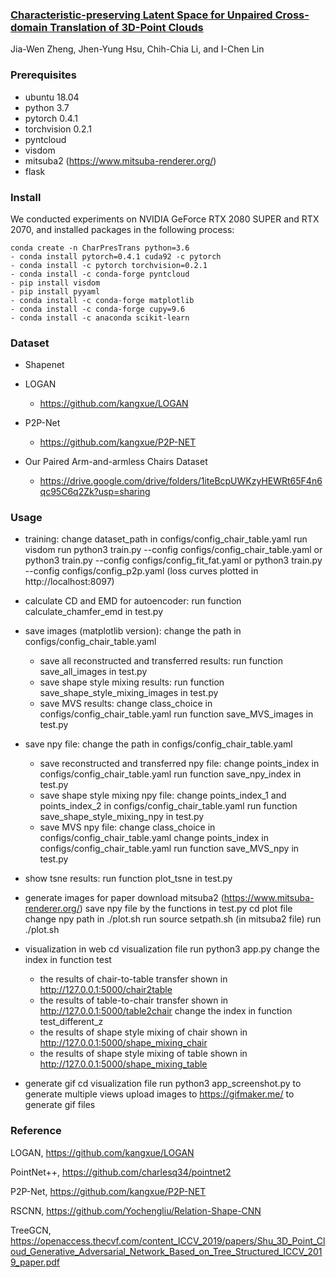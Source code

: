 ### [Characteristic-preserving Latent Space for Unpaired Cross-domain Translation of 3D-Point Clouds](https://ieeexplore.ieee.org/abstract/document/10158055/)

Jia-Wen Zheng, Jhen-Yung Hsu, Chih-Chia Li, and I-Chen Lin

### Prerequisites
- ubuntu 18.04
- python 3.7
- pytorch 0.4.1
- torchvision 0.2.1
- pyntcloud
- visdom
- mitsuba2 (https://www.mitsuba-renderer.org/)
- flask

### 
### Install
We conducted experiments on NVIDIA GeForce RTX 2080 SUPER and RTX 2070, and installed packages in the following process:
```
conda create -n CharPresTrans python=3.6
- conda install pytorch=0.4.1 cuda92 -c pytorch
- conda install -c pytorch torchvision=0.2.1
- conda install -c conda-forge pyntcloud
- pip install visdom
- pip install pyyaml
- conda install -c conda-forge matplotlib
- conda install -c conda-forge cupy=9.6
- conda install -c anaconda scikit-learn
```

### Dataset
- Shapenet
- LOGAN
    - https://github.com/kangxue/LOGAN
- P2P-Net
    - https://github.com/kangxue/P2P-NET

- Our Paired Arm-and-armless Chairs Dataset
    - https://drive.google.com/drive/folders/1iteBcpUWKzyHEWRt65F4n6qc95C6q2Zk?usp=sharing

### Usage
- training:
    change dataset_path in configs/config_chair_table.yaml
    run visdom
    run python3 train.py --config configs/config_chair_table.yaml
    or python3 train.py --config configs/config_fit_fat.yaml
    or python3 train.py --config configs/config_p2p.yaml
    (loss curves plotted in http://localhost:8097)
- calculate CD and EMD for autoencoder:
    run function calculate_chamfer_emd in test.py
- save images (matplotlib version):
  change the path in configs/config_chair_table.yaml
  - save all reconstructed and transferred results:
run function save_all_images in test.py
  - save shape style mixing results:
run function save_shape_style_mixing_images in test.py
  - save MVS results:
change class_choice in configs/config_chair_table.yaml
run function save_MVS_images in test.py

- save npy file:
change the path in configs/config_chair_table.yaml
  - save reconstructed and transferred npy file:
change points_index in configs/config_chair_table.yaml
run function save_npy_index in test.py
  - save shape style mixing npy file:
change points_index_1 and points_index_2 in
configs/config_chair_table.yaml
run function save_shape_style_mixing_npy in test.py
  - save MVS npy file:
change class_choice in configs/config_chair_table.yaml
change points_index in configs/config_chair_table.yaml
run function save_MVS_npy in test.py
- show tsne results:
run function plot_tsne in test.py
- generate images for paper
download mitsuba2 (https://www.mitsuba-renderer.org/)
save npy file by the functions in test.py
cd plot file
change npy path in ./plot.sh
run source setpath.sh (in mitsuba2 file)
run ./plot.sh
- visualization in web
cd visualization file
run python3 app.py
change the index in function test
  - the results of chair-to-table transfer shown in
http://127.0.0.1:5000/chair2table
  - the results of table-to-chair transfer shown in
http://127.0.0.1:5000/table2chair
change the index in function test_different_z
  - the results of shape style mixing of chair shown in
http://127.0.0.1:5000/shape_mixing_chair
  - the results of shape style mixing of table shown in
http://127.0.0.1:5000/shape_mixing_table
- generate gif
cd visualization file
run python3 app_screenshot.py to generate multiple views
upload images to https://gifmaker.me/ to generate gif files


### Reference
LOGAN, https://github.com/kangxue/LOGAN

PointNet++, https://github.com/charlesq34/pointnet2

P2P-Net, https://github.com/kangxue/P2P-NET

RSCNN, https://github.com/Yochengliu/Relation-Shape-CNN

TreeGCN, https://openaccess.thecvf.com/content_ICCV_2019/papers/Shu_3D_Point_Cloud_Generative_Adversarial_Network_Based_on_Tree_Structured_ICCV_2019_paper.pdf
